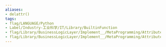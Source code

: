 ```yaml
---
aliases:
- delattr()
tags:
- flag/LANGUAGE/Python
- Label/Industry-工业科学/IT/Library/BuiltinFunction
- flag/Library/BusinessLogicLayer/Implement__/MetaProgramming/Attribute/Reflection
- flag/Library/BusinessLogicLayer/Implement__/MetaProgramming/Attribute/MonkeyPatching
---
```


